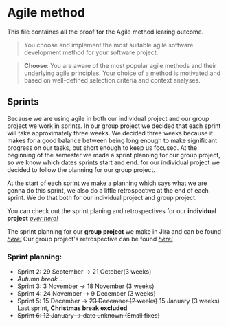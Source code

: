 # Agile method
This file containes all the proof for the Agile method learing outcome.

> You choose and implement the most suitable agile software development method for your software project.

>**Choose**: You are aware of the most popular agile methods and their underlying agile principles. Your choice of a method is motivated and based on well-defined selection criteria and context analyses.

## Sprints
Because we are using agile in both our individual project and our group project we work in sprints. 
In our group project we decided that each sprint will take approximately three weeks. We decided three weeks because it makes for a good balance between being long enough to make significant progress on our tasks, but short enough to keep us focused. At the beginning of the semester we made a sprint planning for our group project, so we know which dates sprints start and end. for our individual project we decided to follow the planning for our group project.

At the start of each sprint we make a planning  which says what we are gonna do this sprint, we also do a little retrospective at the end of each sprint. We do that both for our individual project and group project.

You can check out the sprint planing and retrospectives for our **individual project** [*over here!*](https://github.com/IPS3-DB04-Teun-Mos-Lukas-Jansen/Documentation/blob/main/sprint-planning.md)

The sprint planning for our **group project** we make in Jira and can be found [*here!*](https://pjmds.atlassian.net/jira/software/projects/MOD/boards/1/backlog)
Our group project's retrospective can be found *[here!](https://github.com/orgs/Modus-1/projects)*


### Sprint planning:
- Sprint 2: 29 September -> 21 October(3 weeks)
- *Autumn break...*
- Sprint 3: 3 November -> 18 November (3 weeks)
- Sprint 4: 24 November -> 9 December (3 weeks)
- Sprint 5: 15 December -> ~~23 December (2 weeks)~~ 15 January (3 weeks) Last sprint, **Christmas break excluded**
- ~~Sprint 6: 12 January -> date unknown (Small fixes)~~
